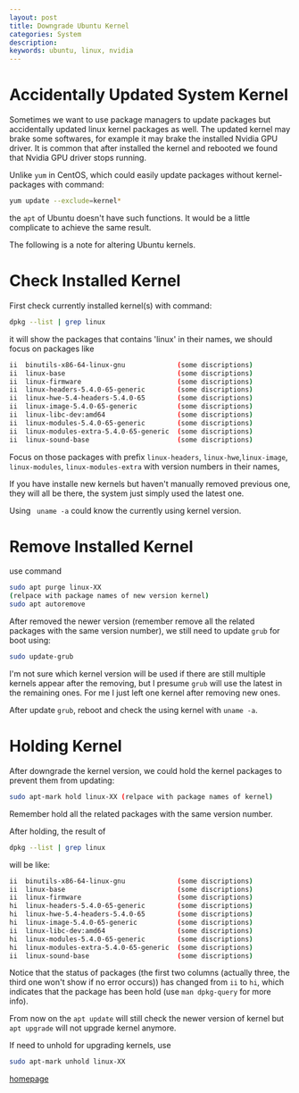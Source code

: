```yaml
---
layout: post
title: Downgrade Ubuntu Kernel
categories: System
description: 
keywords: ubuntu, linux, nvidia
---
```



# Accidentally Updated System Kernel

Sometimes we want to use package managers to update 
packages but accidentally updated linux kernel packages as well.
The updated kernel may brake some softwares, 
for example it may brake the installed Nvidia GPU driver.
It is common that after installed the kernel and rebooted we found that Nvidia GPU driver stops running.

Unlike ```yum``` in CentOS, which could easily update packages without kernel-packages with command:

```bash
yum update --exclude=kernel*
```

the ```apt``` of Ubuntu doesn't have such functions. It would be a little complicate to achieve the same result.

The following is a note for altering Ubuntu kernels.

# Check Installed Kernel

First check currently installed kernel(s) with command:

```bash
dpkg --list | grep linux
```

it will show the packages that contains 'linux' in their names, we should focus on packages like 

```bash
ii  binutils-x86-64-linux-gnu             (some discriptions)
ii  linux-base                            (some discriptions)
ii  linux-firmware                        (some discriptions)
ii  linux-headers-5.4.0-65-generic        (some discriptions)
ii  linux-hwe-5.4-headers-5.4.0-65        (some discriptions)
ii  linux-image-5.4.0-65-generic          (some discriptions)
ii  linux-libc-dev:amd64                  (some discriptions)
ii  linux-modules-5.4.0-65-generic        (some discriptions)
ii  linux-modules-extra-5.4.0-65-generic  (some discriptions)
ii  linux-sound-base                      (some discriptions)
```

Focus on those packages with prefix ```linux-headers```, ```linux-hwe```,```linux-image```, ```linux-modules```, ```linux-modules-extra``` with version numbers in their names, 

If you have installe new kernels but haven't manually removed previous one, they will all be there, the system just simply used the latest one.

Using ``` uname -a``` could know the currently using kernel version.

# Remove Installed Kernel

use command
```bash
sudo apt purge linux-XX 
(relpace with package names of new version kernel)
sudo apt autoremove
```

After removed the newer version (remember remove all the related packages with the same version number), we still need to update ```grub``` for boot using:

```bash
sudo update-grub
```

I'm not sure which kernel version will be used if there are still multiple kernels appear after the removing, 
but I presume ```grub``` will use the latest in the remaining ones. For me I just left one kernel after removing new ones.

After update ```grub```, reboot and check the using kernel with ```uname -a```.

# Holding Kernel

After downgrade the kernel version, we could hold the kernel packages to prevent them from updating:

```bash
sudo apt-mark hold linux-XX (relpace with package names of kernel)
```

Remember hold all the related packages with the same version number. 

After holding, the result of 

```bash
dpkg --list | grep linux
```
will be like:

```bash
ii  binutils-x86-64-linux-gnu             (some discriptions)
ii  linux-base                            (some discriptions)
ii  linux-firmware                        (some discriptions)
hi  linux-headers-5.4.0-65-generic        (some discriptions)
hi  linux-hwe-5.4-headers-5.4.0-65        (some discriptions)
hi  linux-image-5.4.0-65-generic          (some discriptions)
ii  linux-libc-dev:amd64                  (some discriptions)
hi  linux-modules-5.4.0-65-generic        (some discriptions)
hi  linux-modules-extra-5.4.0-65-generic  (some discriptions)
ii  linux-sound-base                      (some discriptions)
```

Notice that the status of packages (the first two columns (actually three, the third one won't show if no error occurs)) has changed from ```ii``` to ```hi```, which indicates that the package has been hold (use ```man dpkg-query``` for more info).

From now on the ```apt update``` will still check the newer version of kernel but ```apt upgrade``` will not upgrade kernel anymore.

If need to unhold for upgrading kernels, use

```bash
sudo apt-mark unhold linux-XX
```


[homepage](/)
